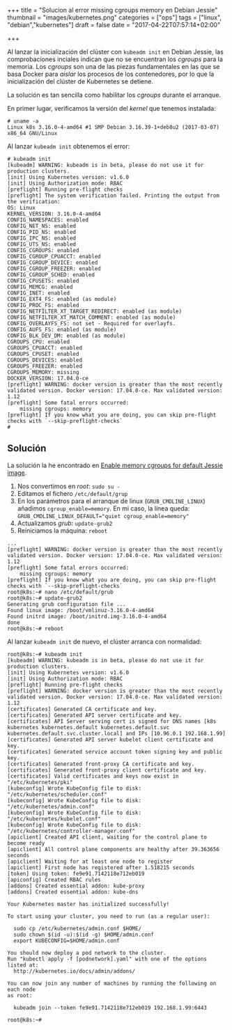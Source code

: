 +++
title = "Solucion al error missing cgroups memory en Debian Jessie"
thumbnail = "images/kubernetes.png"
categories = ["ops"]
tags = ["linux", "debian","kubernetes"]
draft = false
date = "2017-04-22T07:57:14+02:00"

+++

Al lanzar la inicialización del clúster con `kubeadm init` en Debian Jessie, las comprobaciones inciales indican que no se encuentran los _cgroups_ para la memoria. Los _cgroups_ son una de las piezas fundamentales en las que se basa Docker para _aislar_ los procesos de los contenedores, por lo que la inicialización del clúster de Kubernetes se detiene.

La solución es tan sencilla como habilitar los _cgroups_ durante el arranque.

<!--more-->

En primer lugar, verificamos la versión del _kernel_ que tenemos instalada:

```shell
# uname -a
Linux k8s 3.16.0-4-amd64 #1 SMP Debian 3.16.39-1+deb8u2 (2017-03-07) x86_64 GNU/Linux
```

Al lanzar `kubeadm init` obtenemos el error:

```shell
# kubeadm init
[kubeadm] WARNING: kubeadm is in beta, please do not use it for production clusters.
[init] Using Kubernetes version: v1.6.0
[init] Using Authorization mode: RBAC
[preflight] Running pre-flight checks
[preflight] The system verification failed. Printing the output from the verification:
OS: Linux
KERNEL_VERSION: 3.16.0-4-amd64
CONFIG_NAMESPACES: enabled
CONFIG_NET_NS: enabled
CONFIG_PID_NS: enabled
CONFIG_IPC_NS: enabled
CONFIG_UTS_NS: enabled
CONFIG_CGROUPS: enabled
CONFIG_CGROUP_CPUACCT: enabled
CONFIG_CGROUP_DEVICE: enabled
CONFIG_CGROUP_FREEZER: enabled
CONFIG_CGROUP_SCHED: enabled
CONFIG_CPUSETS: enabled
CONFIG_MEMCG: enabled
CONFIG_INET: enabled
CONFIG_EXT4_FS: enabled (as module)
CONFIG_PROC_FS: enabled
CONFIG_NETFILTER_XT_TARGET_REDIRECT: enabled (as module)
CONFIG_NETFILTER_XT_MATCH_COMMENT: enabled (as module)
CONFIG_OVERLAYFS_FS: not set - Required for overlayfs.
CONFIG_AUFS_FS: enabled (as module)
CONFIG_BLK_DEV_DM: enabled (as module)
CGROUPS_CPU: enabled
CGROUPS_CPUACCT: enabled
CGROUPS_CPUSET: enabled
CGROUPS_DEVICES: enabled
CGROUPS_FREEZER: enabled
CGROUPS_MEMORY: missing
DOCKER_VERSION: 17.04.0-ce
[preflight] WARNING: docker version is greater than the most recently validated version. Docker version: 17.04.0-ce. Max validated version: 1.12
[preflight] Some fatal errors occurred:
	missing cgroups: memory
[preflight] If you know what you are doing, you can skip pre-flight checks with `--skip-preflight-checks`
#
```

## Solución

La solución la he encontrado en [Enable memory cgroups for default Jessie image](https://phabricator.wikimedia.org/T122734).

1. Nos convertimos en _root_: `sudo su -`
1. Editamos el fichero `/etc/default/grup`
1. En los parámetros para el arranque de linux (`GRUB_CMDLINE_LINUX`) añadimos `cgroup_enable=memory`. En mi caso, la línea queda: `GRUB_CMDLINE_LINUX_DEFAULT="quiet cgroup_enable=memory"`
1. Actualizamos _grub_: `update-grub2`
1. Reiniciamos la máquina: `reboot`

```shell
...
[preflight] WARNING: docker version is greater than the most recently validated version. Docker version: 17.04.0-ce. Max validated version: 1.12
[preflight] Some fatal errors occurred:
	missing cgroups: memory
[preflight] If you know what you are doing, you can skip pre-flight checks with `--skip-preflight-checks`
root@k8s:~# nano /etc/default/grub
root@k8s:~# update-grub2
Generating grub configuration file ...
Found linux image: /boot/vmlinuz-3.16.0-4-amd64
Found initrd image: /boot/initrd.img-3.16.0-4-amd64
done
root@k8s:~# reboot
```
Al lanzar `kubeadm init` de nuevo, el clúster arranca con normalidad:

```shell
root@k8s:~# kubeadm init
[kubeadm] WARNING: kubeadm is in beta, please do not use it for production clusters.
[init] Using Kubernetes version: v1.6.0
[init] Using Authorization mode: RBAC
[preflight] Running pre-flight checks
[preflight] WARNING: docker version is greater than the most recently validated version. Docker version: 17.04.0-ce. Max validated version: 1.12
[certificates] Generated CA certificate and key.
[certificates] Generated API server certificate and key.
[certificates] API Server serving cert is signed for DNS names [k8s kubernetes kubernetes.default kubernetes.default.svc kubernetes.default.svc.cluster.local] and IPs [10.96.0.1 192.168.1.99]
[certificates] Generated API server kubelet client certificate and key.
[certificates] Generated service account token signing key and public key.
[certificates] Generated front-proxy CA certificate and key.
[certificates] Generated front-proxy client certificate and key.
[certificates] Valid certificates and keys now exist in "/etc/kubernetes/pki"
[kubeconfig] Wrote KubeConfig file to disk: "/etc/kubernetes/scheduler.conf"
[kubeconfig] Wrote KubeConfig file to disk: "/etc/kubernetes/admin.conf"
[kubeconfig] Wrote KubeConfig file to disk: "/etc/kubernetes/kubelet.conf"
[kubeconfig] Wrote KubeConfig file to disk: "/etc/kubernetes/controller-manager.conf"
[apiclient] Created API client, waiting for the control plane to become ready
[apiclient] All control plane components are healthy after 39.363656 seconds
[apiclient] Waiting for at least one node to register
[apiclient] First node has registered after 1.518215 seconds
[token] Using token: fe9e91.7142118e712eb019
[apiconfig] Created RBAC rules
[addons] Created essential addon: kube-proxy
[addons] Created essential addon: kube-dns

Your Kubernetes master has initialized successfully!

To start using your cluster, you need to run (as a regular user):

  sudo cp /etc/kubernetes/admin.conf $HOME/
  sudo chown $(id -u):$(id -g) $HOME/admin.conf
  export KUBECONFIG=$HOME/admin.conf

You should now deploy a pod network to the cluster.
Run "kubectl apply -f [podnetwork].yaml" with one of the options listed at:
  http://kubernetes.io/docs/admin/addons/

You can now join any number of machines by running the following on each node
as root:

  kubeadm join --token fe9e91.7142118e712eb019 192.168.1.99:6443

root@k8s:~#
```
